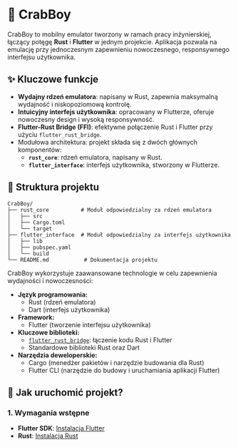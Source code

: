 # 🦀 CrabBoy

CrabBoy to mobilny emulator tworzony w ramach pracy inżynierskiej, łączący potęgę **Rust** i **Flutter** w jednym projekcie. Aplikacja pozwala na emulację przy jednoczesnym zapewnieniu nowoczesnego, responsywnego interfejsu użytkownika.

## ✨ Kluczowe funkcje

- **Wydajny rdzeń emulatora**: napisany w Rust, zapewnia maksymalną wydajność i niskopoziomową kontrolę.
- **Intuicyjny interfejs użytkownika**: opracowany w Flutterze, oferuje nowoczesny design i wysoką responsywność.
- **Flutter-Rust Bridge (FFI)**: efektywne połączenie Rust i Flutter przy użyciu `flutter_rust_bridge`.
- Modułowa architektura: projekt składa się z dwóch głównych komponentów:
  - **`rust_core`**: rdzeń emulatora, napisany w Rust.
  - **`flutter_interface`**: interfejs użytkownika, stworzony w Flutterze.
    
## 📁 Struktura projektu
```
CrabBoy/
├── rust_core          # Moduł odpowiedzialny za rdzeń emulatora
│   ├── src
│   ├── Cargo.toml
│   └── target
├── flutter_interface  # Moduł odpowiedzialny za interfejs użytkownika
│   ├── lib
│   ├── pubspec.yaml
│   └── build
└── README.md           # Dokumentacja projektu
```

CrabBoy wykorzystuje zaawansowane technologie w celu zapewnienia wydajności i nowoczesności:

- **Język programowania:** 
  - Rust (rdzeń emulatora)
  - Dart (interfejs użytkownika)
- **Framework:** 
  - Flutter (tworzenie interfejsu użytkownika)
- **Kluczowe biblioteki:**
  - [`flutter_rust_bridge`](https://github.com/fzyzcjy/flutter_rust_bridge): łączenie kodu Rust i Flutter
  - Standardowe biblioteki Rust oraz Dart
- **Narzędzia deweloperskie:**
  - Cargo (menedżer pakietów i narzędzie budowania dla Rust)
  - Flutter CLI (narzędzie do budowy i uruchamiania aplikacji Flutter)

## 🔧 Jak uruchomić projekt?

### 1. Wymagania wstępne
- **Flutter SDK**: [Instalacja Flutter](https://flutter.dev/docs/get-started/install)
- **Rust**: [Instalacja Rust](https://www.rust-lang.org/tools/install)
